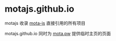 # motajs.github.io

motajs 收录 [mota-js](https://github.com/ckcz123/mota-js) 直接引用的所有项目  

motajs.github.io 同时为 [mota.pw](http://mota.pw:4242) 提供临时主页的页面
